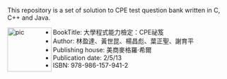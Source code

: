 This repository is a set of solution to CPE test question bank written in C, C++ and Java.

[<img align="left" alt="pic" width="100px" src="https://cpe.cse.nsysu.edu.tw/doc/CPE_Handbook.jpg" />](https://cpe.cse.nsysu.edu.tw/cpe_book.php)

 * BookTitle: 大學程式能力檢定：CPE祕笈
 * Author: 林盈達、黃世昆、楊昌彪、葉正聖、謝育平
 * Publishing house: 美商麥格羅‧希爾
 * Publication date: 2/5/13
 * ISBN: 978-986-157-941-2
